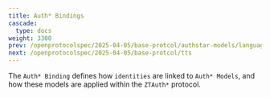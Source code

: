 ```yaml
---
title: Auth* Bindings
cascade:
  type: docs
weight: 3300
prev: /openprotocolspec/2025-04-05/base-protcol/authstar-models/language-blob
next: /openprotocolspec/2025-04-05/base-protcol/tts
---
```


The `Auth* Binding` defines how `identities` are linked to `Auth* Models`, and how these models are applied within the `ZTAuth*` protocol.
